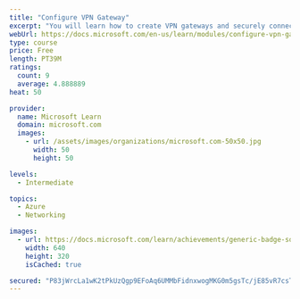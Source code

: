 ```yaml
---
title: "Configure VPN Gateway"
excerpt: "You will learn how to create VPN gateways and securely connect your company sites to Azure."
webUrl: https://docs.microsoft.com/en-us/learn/modules/configure-vpn-gateway/
type: course
price: Free
length: PT39M
ratings:
  count: 9
  average: 4.888889
heat: 50

provider:
  name: Microsoft Learn
  domain: microsoft.com
  images:
    - url: /assets/images/organizations/microsoft.com-50x50.jpg
      width: 50
      height: 50

levels:
  - Intermediate

topics:
  - Azure
  - Networking

images:
  - url: https://docs.microsoft.com/learn/achievements/generic-badge-social.png
    width: 640
    height: 320
    isCached: true

secured: "P83jWrcLa1wK2tPkUzQgp9EFoAq6UMMbFidnxwogMKG0m5gsTc/jE85vR7csTZNZpXZFh9/io8dDqCeNTTJD6c4U1WVkV0OVsYnhW01kQwU/tf6MLF166YS1+reHU7+o9C0mt5435CioqbK/1FGpMHUIwofXa6e/2mQLK7N/mMiSVgbEXZ8dHMDhDEbv1a65fHhta2dCDQ1U/CZMJIGymFYl876Jo1D9Fa+iErURcMWOJWM0QadFuFd8+mP8ZaCcTQTedVPlCzuVP9YVZ5rm2SGusfbe8H9Q4r6lrZ+pR4/8bl/F0PjVIwoCBkhc/4OfdvTdmEaKwQMMoM5GQOkYXL9BHcdgojJnDl0+rH8CHJ3TK72zR58sXYrO+vdIBRUe4jYT9nL5uKUitOD94pSCr7n6qPUh3EasMcSOKUxY3EE=;CIhOFkhsgZ+o2ekAfr906g=="
---
```


